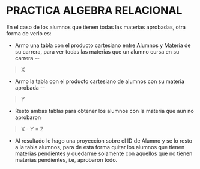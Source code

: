 # PRACTICA ALGEBRA RELACIONAL

En el caso de los alumnos que tienen todas las materias aprobadas, otra forma de verlo es:
- Armo una tabla con el producto cartesiano entre Alumnos y Materia de su carrera, para ver todas las materias que un alumno cursa en su carrera --
> X
- Armo la tabla con el producto cartesiano de alumnos con su materia aprobada --
> Y
- Resto ambas tablas para obtener los alumnos con la materia que aun no aprobaron
> X - Y = Z
- Al resultado le hago una proyeccion sobre el ID de Alumno y se lo resto a la tabla alumnos, para de esta forma quitar los alumnos que tienen materias pendientes y quedarme solamente con aquellos que no tienen materias pendientes, i.e, aprobaron todo.

